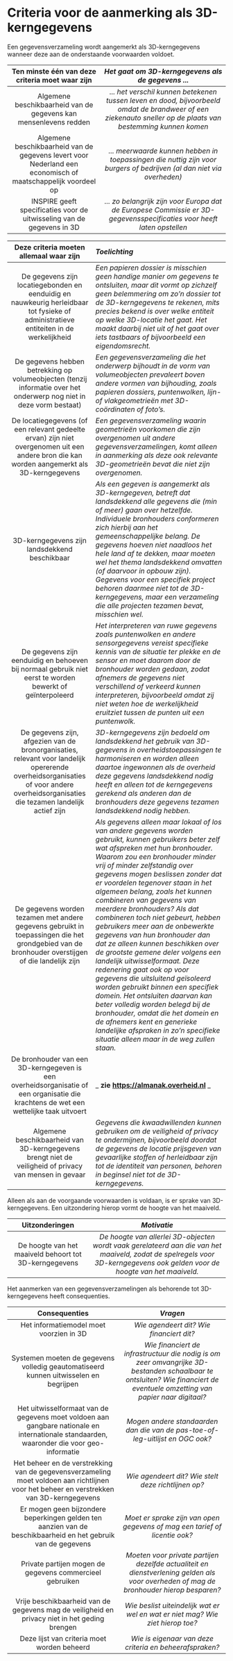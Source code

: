 # Criteria voor de aanmerking als 3D-kerngegevens

Een gegevensverzameling wordt aangemerkt als 3D-kerngegevens wanneer deze aan de onderstaande voorwaarden voldoet.

Ten minste één van deze criteria moet waar zijn | _Het gaat om 3D-kerngegevens als de gegevens ..._ |
| :---: | :---: |
Algemene beschikbaarheid van de gegevens kan mensenlevens redden | _... het verschil kunnen betekenen tussen leven en dood, bijvoorbeeld omdat de brandweer of een ziekenauto sneller op de plaats van bestemming kunnen komen_ |
Algemene beschikbaarheid van de gegevens levert voor Nederland een economisch of maatschappelijk voordeel op | _... meerwaarde kunnen hebben in toepassingen die nuttig zijn voor burgers of bedrijven (al dan niet via overheden)_ |
INSPIRE geeft specificaties voor de uitwisseling van de gegevens in 3D | _... zo belangrijk zijn voor Europa dat de Europese Commissie er 3D-gegevensspecificaties voor heeft laten opstellen_ |

Deze criteria moeten allemaal waar zijn | _Toelichting_ |
| :---: | :--- |
De gegevens zijn locatiegebonden en eenduidig en nauwkeurig herleidbaar tot fysieke of administratieve entiteiten in de werkelijkheid | _Een papieren dossier is misschien geen handige manier om gegevens te ontsluiten, maar dit vormt op zichzelf geen belemmering om zo’n dossier tot de 3D-kerngegevens te rekenen, mits precies bekend is over welke entiteit op welke 3D-locatie het gaat. Het maakt daarbij niet uit of het gaat over iets tastbaars of bijvoorbeeld een eigendomsrecht._ |
De gegevens hebben betrekking op volumeobjecten (tenzij informatie over het onderwerp nog niet in deze vorm bestaat) | _Een gegevensverzameling die het onderwerp bijhoudt in de vorm van volumeobjecten prevaleert boven andere vormen van bijhouding, zoals papieren dossiers, puntenwolken, lijn- of vlakgeometrieën met 3D-coördinaten of foto’s._ |
De locatiegegevens (of een relevant gedeelte ervan) zijn niet overgenomen uit een andere bron die kan worden aangemerkt als 3D-kerngegevens | _Een gegevensverzameling waarin geometrieën voorkomen die zijn overgenomen uit andere gegevensverzamelingen, komt alleen in aanmerking als deze ook relevante 3D-geometrieën bevat die niet zijn overgenomen._ |
3D-kerngegevens zijn landsdekkend beschikbaar | _Als een gegeven is aangemerkt als 3D-kerngegeven, betreft dat landsdekkend alle gegevens die (min of meer) gaan over hetzelfde. Individuele bronhouders conformeren zich hierbij aan het gemeenschappelijke belang. De gegevens hoeven niet naadloos het hele land af te dekken, maar moeten wel het thema landsdekkend omvatten (of daarvoor in opbouw zijn). Gegevens voor een specifiek project behoren daarmee niet tot de 3D-kerngegevens, maar een verzameling die alle projecten tezamen bevat, misschien wel._ |
De gegevens zijn eenduidig en behoeven bij normaal gebruik niet eerst te worden bewerkt of geïnterpoleerd | _Het interpreteren van ruwe gegevens zoals puntenwolken en andere sensorgegevens vereist specifieke kennis van de situatie ter plekke en de sensor en moet daarom door de bronhouder worden gedaan, zodat afnemers de gegevens niet verschillend of verkeerd kunnen interpreteren, bijvoorbeeld omdat zij niet weten hoe de werkelijkheid eruitziet tussen de punten uit een puntenwolk._ |
De gegevens zijn, afgezien van de bronorganisaties, relevant voor landelijk opererende overheidsorganisaties of voor andere overheidsorganisaties die tezamen landelijk actief zijn | _3D-kerngegevens zijn bedoeld om landsdekkend het gebruik van 3D-gegevens in overheidstoepassingen te harmoniseren en worden alleen daartoe ingewonnen als de overheid deze gegevens landsdekkend nodig heeft en alleen tot de kerngegevens gerekend als anderen dan de bronhouders deze gegevens tezamen landsdekkend nodig hebben._ |
De gegevens worden tezamen met andere gegevens gebruikt in toepassingen die het grondgebied van de bronhouder overstijgen of die landelijk zijn | _Als gegevens alleen maar lokaal of los van andere gegevens worden gebruikt, kunnen gebruikers beter zelf wat afspreken met hun bronhouder. Waarom zou een bronhouder minder vrij of minder zelfstandig over gegevens mogen beslissen zonder dat er voordelen tegenover staan in het algemeen belang, zoals het kunnen combineren van gegevens van meerdere bronhouders? Als dat combineren toch niet gebeurt, hebben gebruikers meer aan de onbewerkte gegevens van hun bronhouder dan dat ze alleen kunnen beschikken over de grootste gemene deler volgens een landelijk uitwisselformaat. Deze redenering gaat ook op voor gegevens die uitsluitend geïsoleerd worden gebruikt binnen een specifiek domein. Het ontsluiten daarvan kan beter volledig worden belegd bij de bronhouder, omdat die het domein en de afnemers kent en generieke landelijke afspraken in zo’n specifieke situatie alleen maar in de weg zullen staan._ |
De bronhouder van een 3D-kerngegeven is een overheidsorganisatie of een organisatie die krachtens de wet een wettelijke taak uitvoert | _ **zie https://almanak.overheid.nl** _ |
Algemene beschikbaarheid van 3D-kerngegevens brengt niet de veiligheid of privacy van mensen in gevaar | _Gegevens die kwaadwillenden kunnen gebruiken om de veiligheid of privacy te ondermijnen, bijvoorbeeld doordat de gegevens de locatie prijsgeven van gevaarlijke stoffen of herleidbaar zijn tot de identiteit van personen, behoren in beginsel niet tot de 3D-kerngegevens._ |

Alleen als aan de voorgaande voorwaarden is voldaan, is er sprake van 3D-kerngegevens. Een uitzondering hierop vormt de hoogte van het maaiveld.

Uitzonderingen | _Motivatie_ |
| :---: | :---: |
De hoogte van het maaiveld behoort tot 3D-kerngegevens | _De hoogte van allerlei 3D-objecten wordt vaak gerelateerd aan die van het maaiveld, zodat de spelregels voor 3D-kerngegevens ook gelden voor de hoogte van het maaiveld._ |

Het aanmerken van een gegevensverzamelingen als behorende tot 3D-kerngegevens heeft consequenties.

Consequenties | _Vragen_ |
| :---: | :---: |
Het informatiemodel moet voorzien in 3D | _Wie agendeert dit? Wie financiert dit?_ |
Systemen moeten de gegevens volledig geautomatiseerd kunnen uitwisselen en begrijpen | _Wie financiert de infrastructuur die nodig is om zeer omvangrijke 3D-bestanden schaalbaar te ontsluiten? Wie financiert de eventuele omzetting van papier naar digitaal?_ |
Het uitwisselformaat van de gegevens moet voldoen aan gangbare nationale en internationale standaarden, waaronder die voor geo-informatie | _Mogen andere standaarden dan die van de pas-toe-of-leg-uitlijst en OGC ook?_ |
Het beheer en de verstrekking van de gegevensverzameling moet voldoen aan richtlijnen voor het beheer en verstrekken van 3D-kerngegevens | _Wie agendeert dit? Wie stelt deze richtlijnen op?_ |
Er mogen geen bijzondere beperkingen gelden ten aanzien van de beschikbaarheid en het gebruik van de gegevens | _Moet er sprake zijn van open gegevens of mag een tarief of licentie ook?_ |
Private partijen mogen de gegevens commercieel gebruiken | _Moeten voor private partijen dezelfde actualiteit en dienstverlening gelden als voor overheden of mag de bronhouder hierop besparen?_ |
Vrije beschikbaarheid van de gegevens mag de veiligheid en privacy niet in het geding brengen | _Wie beslist uiteindelijk wat er wel en wat er niet mag? Wie ziet hierop toe?_ |
Deze lijst van criteria moet worden beheerd | _Wie is eigenaar van deze criteria en beheerafspraken?_ |
